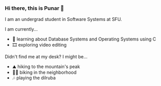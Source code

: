 ### Hi there, this is Punar 👋
I am an undergrad student in Software Systems at SFU. 

I am currently...
- 🌱 learning about Database Systems and Operating Systems using C
- 🎞️ exploring video editing

Didn't find me at my desk? I might be...
- ⛰️ hiking to the mountain's peak
- 🚴‍♀️ biking in the neighborhood
- 🎶 playing the dilruba

<!--
**one1pk/one1pk** is a ✨ _special_ ✨ repository because its `README.md` (this file) appears on your GitHub profile.

Here are some ideas to get you started:

- 🔭 I’m currently working on ...
- 🌱 I’m currently learning ...
- 👯 I’m looking to collaborate on ...
- 🤔 I’m looking for help with ...
- 💬 Ask me about ...
- 📫 How to reach me: ...
- 😄 Pronouns: ...
- ⚡ Fun fact: ...
-->
